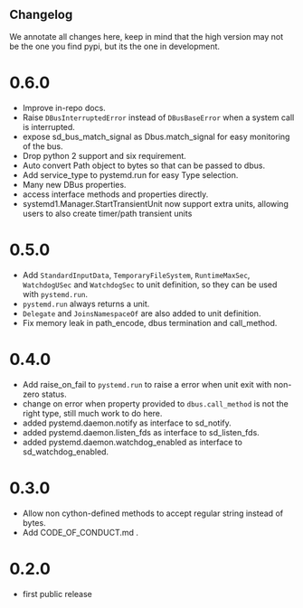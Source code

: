 Changelog
---------

We annotate all changes here, keep in mind that the high version may not be
the one you find pypi, but its the one in development.

0.6.0
=====
* Improve in-repo docs.
* Raise `DBusInterruptedError` instead of `DBusBaseError` when a system call is
  interrupted.
* expose sd_bus_match_signal as Dbus.match_signal for easy monitoring of the bus.
* Drop python 2 support and six requirement.
* Auto convert Path object to bytes so that can be passed to dbus.
* Add service_type to pystemd.run for easy Type selection.
* Many new DBus properties.
* access interface methods and properties directly.
* systemd1.Manager.StartTransientUnit now support extra units, allowing users
  to also create timer/path transient units

0.5.0
=====
* Add `StandardInputData`, `TemporaryFileSystem`, `RuntimeMaxSec`,
   `WatchdogUSec` and `WatchdogSec` to unit definition, so they can be used
   with `pystemd.run`.
* `pystemd.run` always returns a unit.
* `Delegate` and `JoinsNamespaceOf` are also added to unit definition.
* Fix memory leak in path_encode, dbus termination and call_method.

0.4.0
=====
* Add raise_on_fail to `pystemd.run` to raise a error when unit exit with
  non-zero status.
* change on error when property provided to `dbus.call_method` is not the right
  type, still much work to do here.
* added pystemd.daemon.notify as interface to sd_notify.
* added pystemd.daemon.listen_fds as interface to sd_listen_fds.
* added pystemd.daemon.watchdog_enabled as interface to sd_watchdog_enabled.

0.3.0
=====
* Allow non cython-defined methods to accept regular string instead of bytes.
* Add CODE_OF_CONDUCT.md .

0.2.0
=====
* first public release

